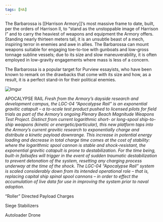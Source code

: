 ```yaml
---
tags: [HA]
---
```


The Barbarossa is [[Harrison Armory]]’s most massive frame to date, built, per the orders of Harrison II, to “stand as the unstoppable image of Harrison I” and to carry the heaviest of weapons and equipment the Armory offers. Standing nearly thirteen meters tall, it is an unsubtle beast of a mech, inspiring terror in enemies and awe in allies. The Barbarossa can mount weapons suitable for engaging toe-to-toe with gunboats and low-gross tonnage subline vessels; due to its size and slow maneuverability, it is often employed in low-gravity engagements where mass is less of a concern.

The Barbarossa is a popular target for Purview essayists, who have been known to remark on the drawbacks that come with its size and how, as a result, it is a perfect stand-in for their political enemies.

![Imgur](https://i.imgur.com/GS7eXd8.png)


APOCALYPSE RAIL
	*Fresh from the Armory’s dayside research and development campus, the LGC-04 “Apocalypse Rail” is an exponential gravitic catapult – a to-scale test product pushed to licensed pilots for field trials as part of the Armory’s ongoing Plenary Beach Magnitude Weapons Test Project.
	Distinct from current logarithmic short- or long-spool ship-to-ship weapons (kinetic or energetic/particular), this new platform taps into the Armory’s current gravitic research to exponentially charge and distribute a kinetic payload downrange. This increase in potential energy loading and decrease in total charge time comes at the cost of stability: where the logarithmic spool cannon is stable and shock-resistant, the exponential gravitic catapult is prone to destabilization. For the time being, built-in failsafes will trigger in the event of sudden traumatic destabilization to prevent detonation of the system, resetting any charging process underway at the time of the shock.
	The LGC-04 “Apocalypse Rail” system is scaled considerably down from its intended operational role – that is, replacing capital ship spinal spool cannons – in order to effect the accumulation of live data for use in improving the system prior to naval adoption.*

“Roller” Directed Payload Charges


Siege Stabilizers


Autoloader Drone